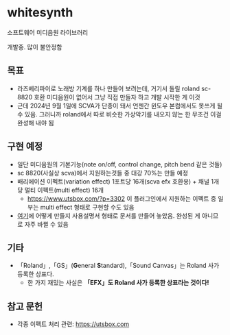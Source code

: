 # whitesynth
소프트웨어 미디음원 라이브러리

개발중. 많이 불안정함

## 목표
- 라즈베리파이로 노래방 기계를 하나 만들어 보려는데, 거기서 돌릴 roland sc-8820 호환 미디음원이 없어서 그냥 직접 만들자 하고 개발 시작한 게 이것
- 근데 2024년 9월 1일에 SCVA가 단종이 돼서 언젠간 윈도우 본컴에서도 못쓰게 될 수 있음. 그러니까 roland에서 따로 비슷한 가상악기를 내오지 않는 한 무조건 이걸 완성해 내야 됨

## 구현 예정
- 일단 미디음원의 기본기능(note on/off, control change, pitch bend 같은 것들)
- sc 8820(사실상 scva)에서 지원하는것들 중 대강 70%는 만들 예정
- 배리에이션 이펙트(variation effect) 1포트당 16개(scva efx 호환용) + 채널 1개당 멀티 이펙트(multi effect) 16개
  - <https://www.utsbox.com/?p=3302> 이 플러그인에서 지원하는 이펙트 중 일부는 multi effect 형태로 구현할 수도 있음
- [여기](https://github.com/kmoon2437/whitesynth-docs)에 어떻게 만들지 사용설명서 형태로 문서를 만들어 놓았음. 완성된 게 아니므로 자주 바뀔 수 있음

## 기타
- 「Roland」,「GS」(**G**eneral **S**tandard),「Sound Canvas」는 Roland 사가 등록한 상표다.
  - 한 가지 재밌는 사실은 **「EFX」도 Roland 사가 등록한 상표라는 것이다!**

## 참고 문헌
- 각종 이펙트 처리 관련: <https://utsbox.com>